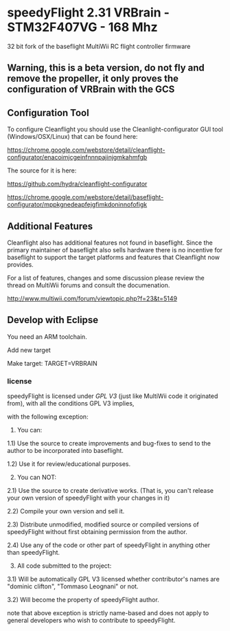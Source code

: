 # speedyFlight 2.31  VRBrain - STM32F407VG - 168 Mhz

32 bit fork of the baseflight MultiWii RC flight controller firmware


## Warning, this is a beta version, do not fly and remove the propeller, it only proves the configuration of VRBrain with the GCS

## Configuration Tool

To configure Cleanflight you should use the Cleanlight-configurator GUI tool (Windows/OSX/Linux) that can be found here:

https://chrome.google.com/webstore/detail/cleanflight-configurator/enacoimjcgeinfnnnpajinjgmkahmfgb

The source for it is here:

https://github.com/hydra/cleanflight-configurator

https://chrome.google.com/webstore/detail/baseflight-configurator/mppkgnedeapfejgfimkdoninnofofigk


## Additional Features

Cleanflight also has additional features not found in baseflight.  Since the primary maintainer of baseflight also sells hardware there is no incentive for baseflight to support the target platforms and features that Cleanflight now provides.

For a list of features, changes and some discussion please review the thread on MultiWii forums and consult the documenation.

http://www.multiwii.com/forum/viewtopic.php?f=23&t=5149


## Develop with Eclipse

You need an ARM toolchain. 

Add new target 

Make target:  TARGET=VRBRAIN



### license

speedyFlight is licensed under *GPL V3* (just like MultiWii code it originated from), with all the conditions GPL V3 implies,


with the following exception:

1) You can:

1.1) Use the source to create improvements and bug-fixes to send to the author to be incorporated into baseflight.

1.2) Use it for review/educational purposes.

2) You can NOT:

2.1) Use the source to create derivative works. (That is, you can't release your own version of speedyFlight with your changes in it)

2.2) Compile your own version and sell it.

2.3) Distribute unmodified, modified source or compiled versions of speedyFlight without first obtaining permission from the author.

2.4) Use any of the code or other part of speedyFlight in anything other than speedyFlight.

3) All code submitted to the project:

3.1) Will be automatically GPL V3 licensed whether contributor's names are  "dominic clifton", "Tommaso Leognani" or not.

3.2) Will become the property of speedyFlight author.


note that above exception is strictly name-based and does not apply to general developers who wish to contribute to speedyFlight. 
